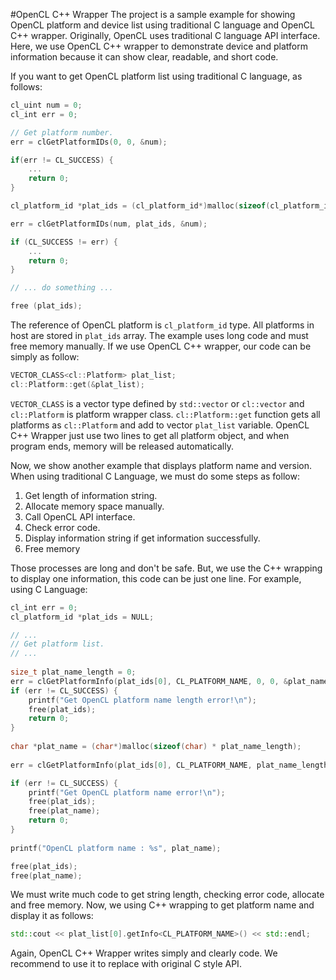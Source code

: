 #OpenCL C++ Wrapper
The project is a sample example for showing OpenCL platform and device list using traditional C language and OpenCL C++ wrapper. Originally, OpenCL uses traditional C language API interface. Here, we use OpenCL C++ wrapper to demonstrate device and platform information because it can show clear, readable, and short code.

If you want to get OpenCL platform list using traditional C language, as follows:

```c
cl_uint num = 0;
cl_int err = 0;

// Get platform number.
err = clGetPlatformIDs(0, 0, &num);

if(err != CL_SUCCESS) {
    ...
    return 0;
}

cl_platform_id *plat_ids = (cl_platform_id*)malloc(sizeof(cl_platform_id) * num);

err = clGetPlatformIDs(num, plat_ids, &num);

if (CL_SUCCESS != err) {
    ...
    return 0;
}

// ... do something ...

free (plat_ids);

```
The reference of OpenCL platform is `cl_platform_id` type. All platforms in host are stored in `plat_ids` array. The example uses long code and must free memory manually. If we use OpenCL C++ wrapper, our code can be simply as follow:

```cpp
VECTOR_CLASS<cl::Platform> plat_list;
cl::Platform::get(&plat_list);
```
`VECTOR_CLASS` is a vector type defined by `std::vector` or `cl::vector` and `cl::Platform` is platform wrapper class. `cl::Platform::get` function gets all platforms as `cl::Platform` and add to vector `plat_list` variable. OpenCL C++ Wrapper just use two lines to get all platform object, and when program ends, memory will be released automatically.

Now, we show another example that displays platform name and version. When using traditional C Language, we must do some steps as follow:

1. Get length of information string.
2. Allocate memory space manually.
3. Call OpenCL API interface.
4. Check error code.
5. Display information string if get information successfully.
6. Free memory

Those processes are long and don't be safe. But, we use the C++ wrapping to display one information, this code can be just one line. For example, using C Language:

```c
cl_int err = 0;
cl_platform_id *plat_ids = NULL;

// ...
// Get platform list.
// ...
    
size_t plat_name_length = 0;
err = clGetPlatformInfo(plat_ids[0], CL_PLATFORM_NAME, 0, 0, &plat_name_length);
if (err != CL_SUCCESS) {
	printf("Get OpenCL platform name length error!\n");
	free(plat_ids);
	return 0;
}
    
char *plat_name = (char*)malloc(sizeof(char) * plat_name_length);
    
err = clGetPlatformInfo(plat_ids[0], CL_PLATFORM_NAME, plat_name_length, (void*)plat_name, &plat_name_length);

if (err != CL_SUCCESS) {
	printf("Get OpenCL platform name error!\n");
	free(plat_ids);
	free(plat_name);
	return 0;
}
    
printf("OpenCL platform name : %s", plat_name);

free(plat_ids);
free(plat_name);
```

We must write much code to get string length, checking error code, allocate and free memory. Now, we using C++ wrapping to get platform name and display it as follows:

```cpp
std::cout << plat_list[0].getInfo<CL_PLATFORM_NAME>() << std::endl;
```

Again, OpenCL C++ Wrapper writes simply and clearly code. We recommend to use it to replace with original C style API.
